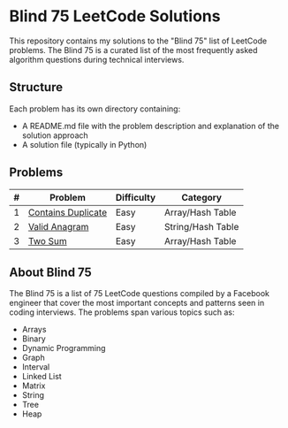 # Blind 75 LeetCode Solutions

This repository contains my solutions to the "Blind 75" list of LeetCode problems. The Blind 75 is a curated list of the most frequently asked algorithm questions during technical interviews.

## Structure

Each problem has its own directory containing:
- A README.md file with the problem description and explanation of the solution approach
- A solution file (typically in Python)

## Problems

| # | Problem | Difficulty | Category |
|---|---------|------------|----------|
| 1 | [Contains Duplicate](./contains_duplicate) | Easy | Array/Hash Table |
| 2 | [Valid Anagram](./valid_anagram) | Easy | String/Hash Table |
| 3 | [Two Sum](./two_sum) | Easy | Array/Hash Table |

## About Blind 75

The Blind 75 is a list of 75 LeetCode questions compiled by a Facebook engineer that cover the most important concepts and patterns seen in coding interviews. The problems span various topics such as:

- Arrays
- Binary
- Dynamic Programming
- Graph
- Interval
- Linked List
- Matrix
- String
- Tree
- Heap

